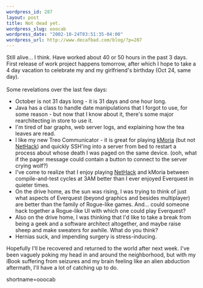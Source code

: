 ```yaml
--- 
wordpress_id: 287
layout: post
title: Not dead yet.
wordpress_slug: ooocab
wordpress_date: "2002-10-24T03:51:35-04:00"
wordpress_url: http://www.decafbad.com/blog/?p=287
---
```

Still alive...  I think.  Have worked about 40 or 50 hours in the past 3 days.  First release of work project happens tomorrow, after which I hope to take a 4 day vacation to celebrate my and my girlfriend's birthday (Oct 24, same day).
<br /><br />
Some revelations over the last few days:<ul><li>October is not 31 days long - it is 31 days and one hour long.</li><li>Java has a class to handle date manipulations that I forgot to use, for some reason - but now that I know about it, there's some major rearchitecting in store to use it.</li><li>I'm tired of bar graphs, web server logs, and explaining how the tea leaves are read.</li><li>I like my new Treo Communicator - it is great for playing <a href="http://roguelike-palm.sourceforge.net/kMoria/index.php">kMoria</a> (but not <a href="http://www.nethack.org">NetHack</a>) and quickly SSH'ing into a server from bed to restart a process about whose death I was paged on the same device.  (ooh, what if the pager message could contain a button to connect to the server crying wolf?)</li><li>I've come to realize that I enjoy playing <a href="http://www.decafbad.com/twiki/bin/view/Main/NetHack">NetHack</a> and kMoria between compile-and-test cycles at 3AM better than I ever enjoyed Everquest in quieter times.</li><li>On the drive home, as the sun was rising, I was trying to think of just what aspects of Everquest (beyond graphics and besides multiplayer) are better than the family of Rogue-like games.  And...  could someone hack together a Rogue-like UI with which one could play Everquest?</li><li>Also on the drive home, I was thinking that I'd like to take a break from being a geek and a software architect altogether, and maybe raise sheep and make sweaters for awhile.  What do you think?</li><li>Hernias suck, and impending surgery is stress-inducing.</li></ul>Hopefully I'll be recovered and returned to the world after next week.  I've been vaguely poking my head in and around the neighborhood, but with my iBook suffering from seizures and my brain feeling like an alien abduction aftermath, I'll have a lot of catching up to do.
<!--more-->
shortname=ooocab
